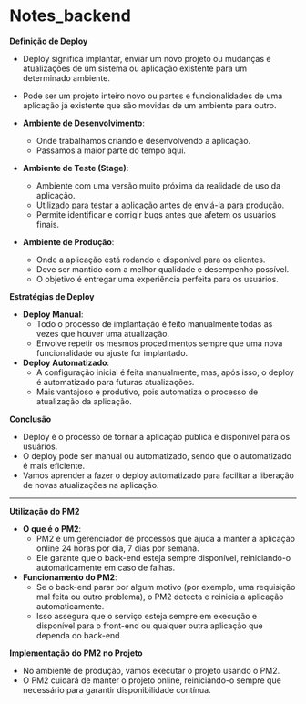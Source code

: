 # Notes_backend

**Definição de Deploy**

- Deploy significa implantar, enviar um novo projeto ou mudanças e atualizações de um sistema ou aplicação existente para um determinado ambiente.
- Pode ser um projeto inteiro novo ou partes e funcionalidades de uma aplicação já existente que são movidas de um ambiente para outro.


- **Ambiente de Desenvolvimento**:
    - Onde trabalhamos criando e desenvolvendo a aplicação.
    - Passamos a maior parte do tempo aqui.
- **Ambiente de Teste (Stage)**:
    - Ambiente com uma versão muito próxima da realidade de uso da aplicação.
    - Utilizado para testar a aplicação antes de enviá-la para produção.
    - Permite identificar e corrigir bugs antes que afetem os usuários finais.
- **Ambiente de Produção**:
    - Onde a aplicação está rodando e disponível para os clientes.
    - Deve ser mantido com a melhor qualidade e desempenho possível.
    - O objetivo é entregar uma experiência perfeita para os usuários.

**Estratégias de Deploy**

- **Deploy Manual**:
    - Todo o processo de implantação é feito manualmente todas as vezes que houver uma atualização.
    - Envolve repetir os mesmos procedimentos sempre que uma nova funcionalidade ou ajuste for implantado.
- **Deploy Automatizado**:
    - A configuração inicial é feita manualmente, mas, após isso, o deploy é automatizado para futuras atualizações.
    - Mais vantajoso e produtivo, pois automatiza o processo de atualização da aplicação.

**Conclusão**

- Deploy é o processo de tornar a aplicação pública e disponível para os usuários.
- O deploy pode ser manual ou automatizado, sendo que o automatizado é mais eficiente.
- Vamos aprender a fazer o deploy automatizado para facilitar a liberação de novas atualizações na aplicação.

__________________________________________________________________________________________________________________________________________________________________________________________________________________

**Utilização do PM2**

- **O que é o PM2**:
    - PM2 é um gerenciador de processos que ajuda a manter a aplicação online 24 horas por dia, 7 dias por semana.
    - Ele garante que o back-end esteja sempre disponível, reiniciando-o automaticamente em caso de falhas.
- **Funcionamento do PM2**:
    - Se o back-end parar por algum motivo (por exemplo, uma requisição mal feita ou outro problema), o PM2 detecta e reinicia a aplicação automaticamente.
    - Isso assegura que o serviço esteja sempre em execução e disponível para o front-end ou qualquer outra aplicação que dependa do back-end.

**Implementação do PM2 no Projeto**

- No ambiente de produção, vamos executar o projeto usando o PM2.
- O PM2 cuidará de manter o projeto online, reiniciando-o sempre que necessário para garantir disponibilidade contínua.